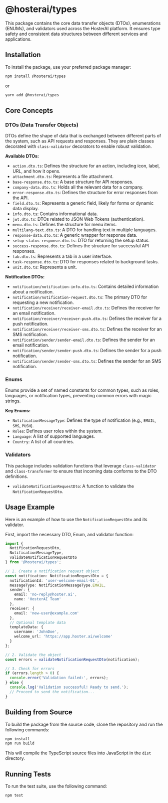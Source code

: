 # @hosterai/types

This package contains the core data transfer objects (DTOs), enumerations (ENUMs), and validators used across the HosterAI platform. It ensures type safety and consistent data structures between different services and applications.

## Installation

To install the package, use your preferred package manager:

```bash
npm install @hosterai/types
```

or

```bash
yarn add @hosterai/types
```

## Core Concepts

### DTOs (Data Transfer Objects)

DTOs define the shape of data that is exchanged between different parts of the system, such as API requests and responses. They are plain classes decorated with `class-validator` decorators to enable robust validation.

**Available DTOs:**

-   `action.dto.ts`: Defines the structure for an action, including icon, label, URL, and how it opens.
-   `attachment.dto.ts`: Represents a file attachment.
-   `base-response.dto.ts`: A base structure for API responses.
-   `company-data.dto.ts`: Holds all the relevant data for a company.
-   `error-response.dto.ts`: Defines the structure for error responses from the API.
-   `field.dto.ts`: Represents a generic field, likely for forms or dynamic data display.
-   `info.dto.ts`: Contains informational data.
-   `jwt.dto.ts`: DTOs related to JSON Web Tokens (authentication).
-   `menu.dto.ts`: Defines the structure for menu items.
-   `multilang-text.dto.ts`: A DTO for handling text in multiple languages.
-   `response-data.dto.ts`: A generic wrapper for response data.
-   `setup-status-response.dto.ts`: DTO for returning the setup status.
-   `success-response.dto.ts`: Defines the structure for successful API responses.
-   `tab.dto.ts`: Represents a tab in a user interface.
-   `task-response.dto.ts`: DTO for responses related to background tasks.
-   `unit.dto.ts`: Represents a unit.

**Notification DTOs:**

-   `notification/notification-info.dto.ts`: Contains detailed information about a notification.
-   `notification/notification-request.dto.ts`: The primary DTO for requesting a new notification.
-   `notification/receiver/receiver-email.dto.ts`: Defines the receiver for an email notification.
-   `notification/receiver/receiver-push.dto.ts`: Defines the receiver for a push notification.
-   `notification/receiver/receiver-sms.dto.ts`: Defines the receiver for an SMS notification.
-   `notification/sender/sender-email.dto.ts`: Defines the sender for an email notification.
-   `notification/sender/sender-push.dto.ts`: Defines the sender for a push notification.
-   `notification/sender/sender-sms.dto.ts`: Defines the sender for an SMS notification.

### Enums

Enums provide a set of named constants for common types, such as roles, languages, or notification types, preventing common errors with magic strings.

**Key Enums:**

-   `NotificationMessageType`: Defines the type of notification (e.g., `EMAIL`, `SMS`, `PUSH`).
-   `Roles`: Defines user roles within the system.
-   `Language`: A list of supported languages.
-   `Country`: A list of all countries.

### Validators

This package includes validation functions that leverage `class-validator` and `class-transformer` to ensure that incoming data conforms to the DTO definitions.

-   `validateNotificationRequestDto`: A function to validate the `NotificationRequestDto`.

## Usage Example

Here is an example of how to use the `NotificationRequestDto` and its validator.

First, import the necessary DTO, Enum, and validator function:

```typescript
import { 
  NotificationRequestDto, 
  NotificationMessageType, 
  validateNotificationRequestDto 
} from '@hosterai/types';

// 1. Create a notification request object
const notification: NotificationRequestDto = {
  notificationId: 'user-welcome-email-01',
  messageType: NotificationMessageType.EMAIL,
  sender: {
    email: 'no-reply@hoster.ai',
    name: 'HosterAI Team'
  },
  receiver: {
    email: 'new-user@example.com'
  },
  // Optional template data
  templateData: {
    username: 'JohnDoe',
    welcome_url: 'https://app.hoster.ai/welcome'
  }
};

// 2. Validate the object
const errors = validateNotificationRequestDto(notification);

// 3. Check for errors
if (errors.length > 0) {
  console.error('Validation failed:', errors);
} else {
  console.log('Validation successful! Ready to send.');
  // Proceed to send the notification...
}
```

## Building from Source

To build the package from the source code, clone the repository and run the following commands:

```bash
npm install
npm run build
```

This will compile the TypeScript source files into JavaScript in the `dist` directory.

## Running Tests

To run the test suite, use the following command:

```bash
npm test
```